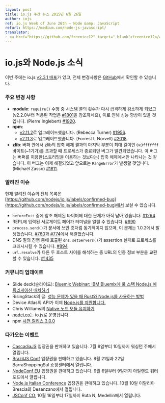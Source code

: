 ```yaml
---
layout: post
title: io.js 주간 뉴스 2015년 6월 26일
author: iojs
ref: io.js Week of June 26th — Node &amp; JavaScript
refurl: https://medium.com/node-js-javascript/
translator:
- <a href="https://github.com/freenice12" target="_blank">freenice12</a>
---
```


<!--
# io.js and Node.js News
This week we have one io.js [release v2.3.1](https://github.com/nodejs/io.js/blob/master/CHANGELOG.md#2015-06-23-version-231-rvagg), complete changelog from previous releases can be found [on GitHub](https://github.com/nodejs/io.js/blob/master/CHANGELOG.md).
-->

# io.js와 Node.js 소식
이번 주에는 io.js [v2.3.1 배포](https://github.com/nodejs/io.js/blob/master/CHANGELOG.md#2015-06-23-version-231-rvagg)가 있고, 전체 변경사항은 [GitHub](https://github.com/nodejs/io.js/blob/master/CHANGELOG.md)에서 확인할 수 있습니다.

<!--
### Notable changes
* **module**: The number of syscalls made during a `require()` have been significantly reduced again (see [#1801](https://github.com/nodejs/io.js/pull/1801) from v2.2.0 for previous work), which should lead to a performance improvement (Pierre Inglebert) [#1920](https://github.com/nodejs/io.js/pull/1920).
* **npm**:
  * Upgrade to [v2.11.2](https://github.com/npm/npm/releases/tag/v2.11.2) (Rebecca Turner) [#1956](https://github.com/nodejs/io.js/pull/1956).
  * Upgrade to [v2.11.3](https://github.com/npm/npm/releases/tag/v2.11.3) (Forrest L Norvell) [#2018](https://github.com/nodejs/io.js/pull/2018).
* **zlib**: A bug was discovered where the process would abort if the final part of a zlib decompression results in a buffer that would exceed the maximum length of `0x3fffffff` bytes (~1GiB). This was likely to only occur during buffered decompression (rather than streaming). This is now fixed and will instead result in a thrown `RangeError` (Michaël Zasso) [#1811](https://github.com/nodejs/io.js/pull/1811).
-->

### 주요 변경 사항

* **module**: `require()` 수행 중 시스템 콜의 횟수가 다시 급격하게 감소하게 되었고(v2.2.0부터 적용된 작업은 [#1801](https://github.com/nodejs/io.js/pull/1801)을 참조하세요), 이로 인해 성능 향상이 있을 것입니다. (Pierre Inglebert) [#1920](https://github.com/nodejs/io.js/pull/1920).
* **npm**:
  * [v2.11.2](https://github.com/npm/npm/releases/tag/v2.11.2)로 업그레이드했습니다. (Rebecca Turner) [#1956](https://github.com/nodejs/io.js/pull/1956).
  * [v2.11.3](https://github.com/npm/npm/releases/tag/v2.11.3)로 업그레이드했습니다. (Forrest L Norvell) [#2018](https://github.com/nodejs/io.js/pull/2018).
* **zlib**: 버퍼 안에서 zlib의 압축 해제 결과의 마지막 부분이 최대 길이인 `0x3fffffff`바이트(~1기가)를 초과할 때 프로세스가 종료되던 버그가 발견되었습니다. 이 버그는 버퍼를 이용한(스트리밍을 이용하는 것보다는) 압축 해제에서만 나타나는 것 같습니다. 이 버그는 이제 해결되었고 앞으로는 `RangeError`가 발생할 것입니다. (Michaël Zasso) [#1811](https://github.com/nodejs/io.js/pull/1811).

<!--
### Known issues
See https://github.com/nodejs/io.js/labels/confirmed-bug for complete and current list of known issues.
* Some problems with unreferenced timers running during `beforeExit` are still to be resolved. See [#1264](https://github.com/nodejs/io.js/issues/1264).
* Surrogate pair in REPL can freeze terminal [#690](https://github.com/nodejs/io.js/issues/690)
* `process.send()` is not synchronous as the docs suggest, a regression introduced in 1.0.2, see [#760](https://github.com/nodejs/io.js/issues/760) and fix in [#774](https://github.com/nodejs/io.js/issues/774)
* Calling `dns.setServers()` while a DNS query is in progress can cause the process to crash on a failed assertion [#894](https://github.com/nodejs/io.js/issues/894)
* `url.resolve` may transfer the auth portion of the url when resolving between two full hosts, see [#1435](https://github.com/nodejs/io.js/issues/1435).
-->

### 알려진 이슈

현재 알려진 이슈의 전체 목록은 [https://github.com/nodejs/io.js/labels/confirmed-bug](https://github.com/nodejs/io.js/labels/confirmed-bug)에서 보실 수 있습니다.

* `beforeExit` 중에 참조 해제된 타이머에 대한 문제가 아직 남아 있습니다. [#1264](https://github.com/iojs/io.js/issues/1264)
* REPL에 입력된 서로게이트 페어가 터미널을 얼릴 수 있습니다. [#690](https://github.com/iojs/io.js/issues/690)
* `process.send()`가 문서에 쓰인 것처럼 동기적이지 않으며, 이 문제는 1.0.2에서 발생했습니다. [#760](https://github.com/iojs/io.js/issues/760)과 [#774](https://github.com/iojs/io.js/issues/774)에서 해결했습니다.
* DNS 질의 진행 중에 호출된 `dns.setServers()`가 assertion 실패로 프로세스를 크래시시킬 수 있습니다. [#894](https://github.com/iojs/io.js/issues/894)
* `url.resolve`가 다른 두 호스트 사이를 해석하는 중 URL의 인증 정보 부분을 교환할 수 있습니다. [#1435](https://github.com/iojs/io.js/issues/1435)

<!--
### Community Updates
* Slide deck: [Bluemix Webinar: Deploying a Full Stack Node.js Application to IBM Bluemix](https://speakerdeck.com/bradleyholt/bluemix-webinar-deploying-a-full-stack-node-dot-js-application-to-ibm-bluemix)
* Article by RisingStack: [How to Use Rust with Node.js When Performance Matters](http://blog.risingstack.com/how-to-use-rust-with-node-when-performance-matters/)
* Device Atlas API now [supports Node.js](https://deviceatlas.com/blog/deviceatlas-api-node-js?utm_source=twitter&utm_medium=update&utm_campaign=node%20js%20support)
* [On Maintaining a Native Node Module](http://www.voodootikigod.com/on-maintaining-a-native-node-module/) by Chris Williams
* [nodei.co](http://twitter.com/rvagg/status/613688739030679552) is running with io.js
* npm [3.0.0 pre-release](https://github.com/npm/npm/releases/tag/v3.0.0)
-->

### 커뮤니티 업데이트

* Slide deck(슬라이드): [Bluemix Webinar: IBM Bluemix에 풀 스택 Node.js 애플리케이션 배치하기](https://speakerdeck.com/bradleyholt/bluemix-webinar-deploying-a-full-stack-node-dot-js-application-to-ibm-bluemix)
* RisingStack의 글: [성능 문제가 있을 때 Rust와 Node.js를 사용하는 방법](http://blog.risingstack.com/how-to-use-rust-with-node-when-performance-matters/)
* Device Atlas의 API가 이제 [Node.js를 지원합니다.](https://deviceatlas.com/blog/deviceatlas-api-node-js?utm_source=twitter&utm_medium=update&utm_campaign=node%20js%20support)
* Chris Williams의 [Native 노드 모듈 유지하기](http://www.voodootikigod.com/on-maintaining-a-native-node-module/)
* [nodei.co](http://twitter.com/rvagg/status/613688739030679552)는 io.js로 운영됩니다.
* npm [사전 릴리스 3.0.0](https://github.com/npm/npm/releases/tag/v3.0.0)

<!--
### Upcoming Events
* [CascadiaJS](http://2015.cascadiajs.com/) tickets are on sale, July 8th - 10th at Washington State
* [BrazilJS Conf](http://braziljs.com.br/) tickets are on sale, August 21st - 22nd at Shopping Center BarraShoppingSul
* [NodeConf EU](http://nodeconf.eu/) tickets are on sale, September 6th - 9th at Waterford, Ireland
* [Node.js Italian Conference](http://nodejsconf.it/) tickets are on sale, October 10th at Desenzano - Brescia, Italy
* [JSConf CO](http://www.jsconf.co/), October 16th - 17th at Ruta N, Medellin
-->

### 다가오는 이벤트

* [CascadiaJS](http://2015.cascadiajs.com/) 입장권을 판매하고 있습니다. 7월 8일부터 10일까지 워싱턴 주에서 열립니다.
* [BrazilJS Conf]( http://braziljs.com.br/) 입장권을 판매하고 있습니다. 8월 21일과 22일 BarraShoppingSul 쇼핑센터에서 열립니다.
* [NodeConf EU](http://nodeconf.eu/) 입장권을 판매하고 있습니다. 9월 6일부터 9일까지 아일랜드 워터포드에서 열립니다.
* [Node.js Italian Conference](http://nodejsconf.it/) 입장권을 판매하고 있습니다. 10월 10일 이탈리아 Brescia의 Desenzano에서 열립니다.
* [JSConf CO](http://www.jsconf.co/), 10월 16일부터 17일까지 Ruta N, Medellin에서 열립니다.